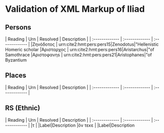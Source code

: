 # Validation of XML Markup of Iliad


## Persons 

| Reading | Urn     | Resolved     | Description    |
| :------------- | :------------- | :------------- |
|Ζηνόδοτος | urn:cite2:hmt:pers:pers15|Zenodotus|"Hellenistic Homeric scholar
|Ἀρισταρχος | urn:cite2:hmt:pers:pers16|Aristarchus|"of Samothrace
|Αριστοφανηs | urn:cite2:hmt:pers:pers21|Aristophanes|"of Byzantium

## Places 

| Reading | Urn     | Resolved     | Description    |
| :------------- | :------------- | :------------- |

## RS (Ethnic) 

| Reading | Urn     | Resolved     | Description    |
| :------------- | :------------- | :------------- |
|τ | |Label|Description
|ὃν τεκε | |Label|Description
